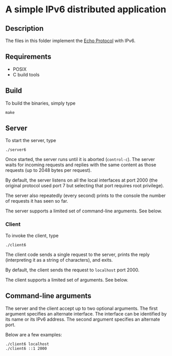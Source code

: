 # A simple IPv6 distributed application

## Description

The files in this folder implement the [Echo
Protocol](https://en.wikipedia.org/wiki/Echo_Protocol) with IPv6.

## Requirements

* POSIX
* C build tools

## Build

To build the binaries, simply type

```
make
```

## Server

To start the server, type

```
./server6
```

Once started, the server runs until it is aborted (`control-c`).  The
server waits for incoming requests and replies with the same content
as those requests (up to 2048 bytes per request).

By default, the server listens on all the local interfaces at port
2000 (the original protocol used port 7 but selecting that port requires
root privilege).

The server also repeatedly (every second) prints to the console the
number of requests it has seen so far.

The server supports a limited set of command-line arguments.  See below.

### Client

To invoke the client, type

```
./client6
```

The client code sends a single request to the server, prints the reply
(interpreting it as a string of characters), and exits.

By default, the client sends the request to `localhost` port 2000.

The client supports a limited set of arguments.  See below.

## Command-line arguments

The server and the client accept up to two optional arguments.  The
first argument specifies an alternate interface.  The interface can be
identified by its name or its IPv6 address.  The second argument
specifies an alternate port.

Below are a few examples:

```
./client6 localhost
./client6 ::1 2000
```
